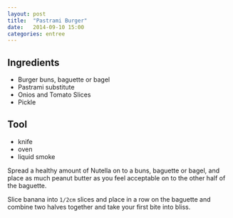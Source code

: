 ```yaml
---
layout: post
title:  "Pastrami Burger"
date:   2014-09-10 15:00
categories: entree
---
```




## Ingredients
- Burger buns, baguette or bagel
- Pastrami substitute
- Onios and Tomato Slices
- Pickle

## Tool
 - knife
 - oven
 - liquid smoke

Spread a healthy amount of Nutella on to a  buns, baguette or bagel, and place as much peanut butter as you feel acceptable on to the other half of the baguette.

Slice banana into `1/2cm` slices and place in a row on the baguette and combine two halves together and take your first bite into bliss.
